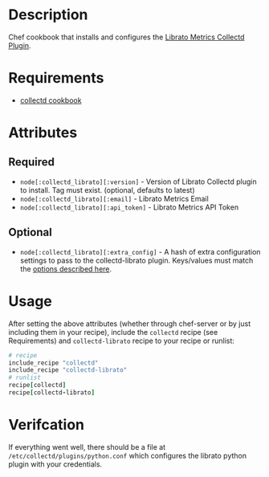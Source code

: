 Description
===========

Chef cookbook that installs and configures the [Librato Metrics
Collectd Plugin](https://github.com/librato/collectd-librato).

Requirements
============

 * [collectd cookbook](https://github.com/librato/collectd-cookbook)

Attributes
==========

## Required

 * `node[:collectd_librato][:version]` - Version of Librato Collectd
   plugin to install. Tag must exist. (optional, defaults to latest)
 * `node[:collectd_librato][:email]` - Librato Metrics Email
 * `node[:collectd_librato][:api_token]` - Librato Metrics API Token

## Optional

 * `node[:collectd_librato][:extra_config]` - A hash of extra
   configuration settings to pass to the collectd-librato
   plugin. Keys/values must match the [options described
   here](https://github.com/librato/collectd-librato#configuration).

Usage
=====

After setting the above attributes (whether through chef-server or by just including them in your recipe), include the `collectd` recipe (see Requirements) and `collectd-librato` recipe to your recipe or runlist:

```ruby
# recipe
include_recipe "collectd"
include_recipe "collectd-librato"
# runlist
recipe[collectd]
recipe[collectd-librato]
```

Verifcation
===========
If everything went well, there should be a file at `/etc/collectd/plugins/python.conf` which configures the librato python plugin with your credentials.
